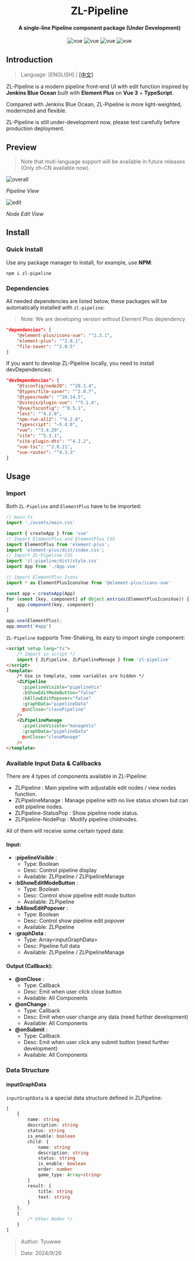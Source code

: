 <div align="center">

# ZL-Pipeline

#### A single-line Pipeline component package (Under Development)

<img src="https://img.shields.io/badge/Vue3-rgb(53,73,94).svg" alt="vue">
<img src="https://img.shields.io/badge/TypeScript-rgb(21, 59, 115).svg" alt="vue">
<img src="https://img.shields.io/badge/Pipeline-rgb(21, 119, 115).svg" alt="vue">
<img src="https://img.shields.io/badge/ElementPlus-rgb(35, 129, 181).svg" alt="vue">

</div>

## Introduction

> Language: [ENGLISH] | [[中文]](./README-CN.md)

ZL-Pipeline is a modern pipeline front-end UI with edit function inspired by **Jenkins Blue Ocean** built with **Element Plus** on **Vue 3** + **TypeScript**.

Compared with Jenkins Blue Ocean, ZL-Pipeline is more light-weighted, modernized and flexible.

ZL-Pipeline is still under-development now, please test carefully before production deployment.

## Preview

> Note that muti-language support will be available in future releases (Only zh-CN available now).

![overall](./image/overall.png "overall")

*Pipeline View*

![edit](./image/edit.png "edit")

*Node Edit View*

## Install

### Quick Install

Use any package manager to install, for example, use **NPM**:

```shell
npm i zl-pipeline
```

### Dependencies

All needed dependencies are listed below, these packages will be automatically installed with `zl-pipeline`:

> Note: We are developing version without Element Plus dependency

```json
"dependencies": {
    "@element-plus/icons-vue": "^2.3.1",
    "element-plus": "^2.8.1",
    "file-saver": "^2.0.5"
}
```

If you want to develop ZL-Pipeline locally, you need to install devDependencies:

```json
"devDependencies": {
    "@tsconfig/node20": "^20.1.4",
    "@types/file-saver": "^2.0.7",
    "@types/node": "^20.14.5",
    "@vitejs/plugin-vue": "^5.1.4",
    "@vue/tsconfig": "^0.5.1",
    "less": "^4.2.0",
    "npm-run-all2": "^6.2.0",
    "typescript": "~5.4.0",
    "vue": "^3.4.29",
    "vite": "^5.3.1",
    "vite-plugin-dts": "^4.2.2",
    "vue-tsc": "^2.0.21",
    "vue-router": "^4.3.3"
}
```

## Usage

### Import

Both `ZL-Pipeline` and `ElementPlus` have to be imported:

```typescript
// main.ts
import './assets/main.css'

import { createApp } from 'vue'
// Import ElementPlus and ElementPlus CSS
import ElementPlus from 'element-plus';
import 'element-plus/dist/index.css';
// Import ZL-Pipeline CSS
import 'zl-pipeline/dist/style.css'
import App from './App.vue'

// Import ElementPlus Icons
import * as ElementPlusIconsVue from '@element-plus/icons-vue'

const app = createApp(App)
for (const [key, component] of Object.entries(ElementPlusIconsVue)) {
    app.component(key, component)
}

app.use(ElementPlus);
app.mount('#app')
```

`ZL-Pipeline` supports Tree-Shaking, its eazy to import single component:

```html
<script setup lang="ts">
    /* Import in script */
    import { ZLPipeline, ZLPipelineManage } from 'zl-pipeline'
</script>
<template>
    /* Use in template, some variables are hidden */
    <ZLPipeline 
      :pipelineVisible="pipelineVis"
      :bShowEditModeButton="false"
      :bAllowEditPopover="false"
      :graphData="pipelineData"
      @onClose="closePipeline"
    />
    <ZLPipelineManage 
      :pipelineVisible="manageVis" 
      :graphData="pipelineData"
      @onClose="closeManage"
    />
</template>
```

### Available Input Data & Callbacks

There are 4 types of components available in ZL-Pipeline:

* ZLPipeline : Main pipeline with adjustable edit nodes / view nodes function.
* ZLPipelineManage : Manage pipeline with no live status shown but can edit pipeline nodes.
* ZLPipeline-StatusPop : Show pipeline node status.
* ZLPipeline-NodePop : Modify pipeline childnodes.

All of them will receive some certain typed data:

#### Input:

* **:pipelineVisible** :
  * Type: Boolean
  * Desc: Control pipeline display
  * Available: ZLPipeline / ZLPipelineManage
* **:bShowEditModeButton** :
  * Type: Boolean
  * Desc: Control show pipeline edit mode button
  * Available: ZLPipeline
* **:bAllowEditPopover** :
  * Type: Boolean
  * Desc: Control show pipeline edit popover
  * Available: ZLPipeline
* **:graphData** :
  * Type: Array\<inputGraphData\>
  * Desc: Pipeline full data
  * Available: ZLPipeline / ZLPipelineManage

#### Output (Callback):

* **@onClose** :
  * Type: Callback
  * Desc: Emit when user click close button
  * Available: All Components
* **@onChange** :
  * Type: Callback
  * Desc: Emit when user change any data (need further development)
  * Available: All Components
* **@onSubmit** :
  * Type: Callback
  * Desc: Emit when user click any submit button (need further development)
  * Available: All Components

### Data Structure

#### inputGraphData

`inputGraphData` is a special data structure defined in ZLPipeline:

```typescript
[
    {
        name: string
        description: string
        status: string
        is_enable: boolean
        child: {
            name: string
            description: string
            status: string
            is_enable: boolean
            order: number
            game_type: Array<string>
        }
        result: {
            title: string
            text: string
        }
    },
    {
        /* Other Nodes */
    }
]
```

> Author: Tyuwwe
>
> Date: 2024/9/26
